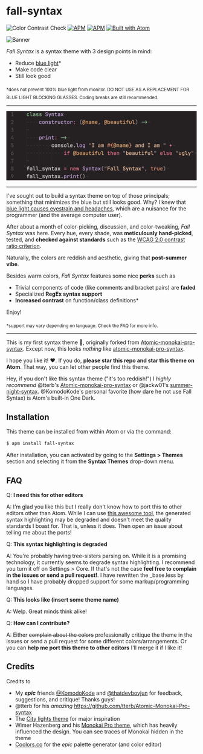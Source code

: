 # fall-syntax
![Color Contrast Check](https://github.com/ThatXliner/fall-syntax/workflows/Color%20Contrast%20Check/badge.svg) [![APM](https://img.shields.io/apm/dm/fall-syntax)](https://atom.io/themes/fall-syntax) [![APM](https://img.shields.io/apm/l/fall-syntax)](https://atom.io/themes/fall-syntax) [![Built with Atom](https://img.shields.io/badge/Built%20with-Atom-brightgreen?logo=atom)](https://atom.io/)

![Banner](https://raw.githubusercontent.com/ThatXliner/fall-syntax/master/banner.png)

*Fall Syntax* is a syntax theme with 3 design points in mind:

 - Reduce [blue light](https://www.verywellhealth.com/blue-light-exposure-3421985)\*
 - Make code clear
 - Still look good

<sub>*does not prevent 100% blue light from monitor. DO NOT USE AS A REPLACEMENT FOR BLUE LIGHT BLOCKING GLASSES. Coding breaks are still recommended.</sub>

---

![A screenshot of the syntax theme](./screenshot.png)

---


I've sought out to build a syntax theme on top of those principals; something that minimizes the blue but still looks good. Why? I knew that [blue light causes eyestrain and headaches](https://www.foreyes.com/blog/10-ways-how-blue-light-can-affect-you), which are a nuisance for the programmer (and the average computer user).

After about a month of color-picking, discussion, and color-tweaking, *Fall Syntax* was here. Every hue, every shade, was **meticulously hand-picked**, tested, and **checked against standards** such as the [WCAG 2.0 contrast ratio criterion](https://www.w3.org/TR/UNDERSTANDING-WCAG20/visual-audio-contrast-contrast.html).

Naturally, the colors are reddish and aesthetic, giving that **post-summer vibe**.

Besides warm colors, *Fall Syntax* features some nice **perks** such as

 - Trivial components of code (like comments and bracket pairs) are **faded**
 - Specialized **RegEx syntax support**
 - **Increased contrast** on function/class definitions\*

Enjoy!

<sub>*support may vary depending on language. Check the FAQ for more info.</sub>

---

This is my first syntax theme 🎉, originally forked from [Atomic-monokai-pro-syntax][1]. Except now, this looks *nothing* like [atomic-monokai-pro-syntax][1].

I hope you like it! ❤️. If you do, **please star this repo and star this theme on Atom**. That way, you can let other people find this theme.

Hey, if you don't like this syntax theme ("it's too reddish!") I *highly recommend* @tterb's [Atomic-monokai-pro-syntax][1] or @jackw01's [summer-night-syntax](https://atom.io/themes/summer-night-syntax). @KomodoKode's personal favorite (how dare he not use Fall Syntax) is Atom's built-in One Dark.

## Installation

This theme can be installed from within Atom or via the command:
```sh
$ apm install fall-syntax
```
After installation, you can activated by going to the **Settings > Themes** section and selecting it from the **Syntax Themes** drop-down menu.

## FAQ

Q: **I need this for other editors**

A: I'm glad you like this but I really don't know how to port this to other editors other than Atom. While I can use [this awesome tool][tool], the generated syntax highlighting may be degraded and doesn't meet the quality standards I boast for. That is, unless it does. Then open an issue about telling me about the ports!

Q: **This syntax highlighting is degraded**

A: You're probably having tree-sisters parsing on. While it is a promising technology, it currently seems to degrade syntax highlighting. I recommend you turn it off on Settings > Core. If that's not the case **feel free to complain in the issues or send a pull request!**. I have rewritten the \_base.less by hand so I have probably dropped support for some markup/programming languages.

Q: **This looks like (insert some theme name)**

A: Welp. Great minds think alike!

Q: **How can I contribute?**

A: Either ~~complain about the colors~~ professionally critique the theme in the issues or send a pull request for some different colors/arrangements. Or you can **help me port this theme to other editors** I'll merge it if I like it!

<!-- ## More images

<details>

<summary>Click to expand</summary>

<img src="./screenshot1.png"></img>
<img src="./screenshot2.png"></img>
</details> -->

## Credits

Credits to

 - My ***epic*** friends [@KomodoKode](https://github.com/KomodoKode) and [@thatdevboyjun](https://github.com/thatdevboyjun) for feedback, suggestions, and critique! Thanks guys!
 - @tterb for his *amazing* https://github.com/tterb/Atomic-Monokai-Pro-syntax
 - The [City lights theme][2] for major inspiration
 - Wimer Hazenberg and his [Monokai Pro theme](https://monokai.pro/), which has heavily influenced the design. You can see traces of Monokai hidden in the theme
 - [Coolors.co](https://coolors.co/) for the *epic* palette generator (and color editor)

[1]: https://github.com/tterb/Atomic-Monokai-Pro-syntax
[2]: http://citylights.xyz/
[tool]: https://mswift42.github.io/themecreator/
